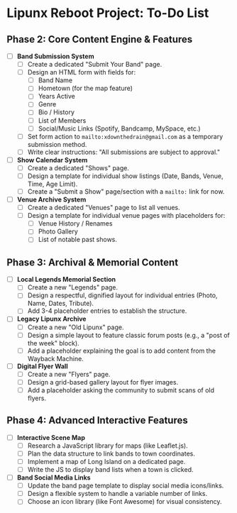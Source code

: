 # Lipunx Reboot Project: To-Do List

## Phase 2: Core Content Engine & Features

- [ ] **Band Submission System**
  - [ ] Create a dedicated "Submit Your Band" page.
  - [ ] Design an HTML form with fields for:
    - [ ] Band Name
    - [ ] Hometown (for the map feature)
    - [ ] Years Active
    - [ ] Genre
    - [ ] Bio / History
    - [ ] List of Members
    - [ ] Social/Music Links (Spotify, Bandcamp, MySpace, etc.)
  - [ ] Set form action to `mailto:xdownthedrain@gmail.com` as a temporary submission method.
  - [ ] Write clear instructions: "All submissions are subject to approval."

- [ ] **Show Calendar System**
  - [ ] Create a dedicated "Shows" page.
  - [ ] Design a template for individual show listings (Date, Bands, Venue, Time, Age Limit).
  - [ ] Create a "Submit a Show" page/section with a `mailto:` link for now.

- [ ] **Venue Archive System**
  - [ ] Create a dedicated "Venues" page to list all venues.
  - [ ] Design a template for individual venue pages with placeholders for:
    - [ ] Venue History / Renames
    - [ ] Photo Gallery
    - [ ] List of notable past shows.

## Phase 3: Archival & Memorial Content

- [ ] **Local Legends Memorial Section**
  - [ ] Create a new "Legends" page.
  - [ ] Design a respectful, dignified layout for individual entries (Photo, Name, Dates, Tribute).
  - [ ] Add 3-4 placeholder entries to establish the structure.

- [ ] **Legacy Lipunx Archive**
  - [ ] Create a new "Old Lipunx" page.
  - [ ] Design a simple layout to feature classic forum posts (e.g., a "post of the week" block).
  - [ ] Add a placeholder explaining the goal is to add content from the Wayback Machine.

- [ ] **Digital Flyer Wall**
  - [ ] Create a new "Flyers" page.
  - [ ] Design a grid-based gallery layout for flyer images.
  - [ ] Add a placeholder asking the community to submit scans of old flyers.

## Phase 4: Advanced Interactive Features

- [ ] **Interactive Scene Map**
  - [ ] Research a JavaScript library for maps (like Leaflet.js).
  - [ ] Plan the data structure to link bands to town coordinates.
  - [ ] Implement a map of Long Island on a dedicated page.
  - [ ] Write the JS to display band lists when a town is clicked.

- [ ] **Band Social Media Links**
  - [ ] Update the band page template to display social media icons/links.
  - [ ] Design a flexible system to handle a variable number of links.
  - [ ] Choose an icon library (like Font Awesome) for visual consistency.